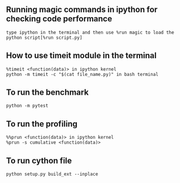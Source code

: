 ## Running magic commands in ipython for checking code performance
```
type ipython in the terminal and then use %run magic to load the python script[%run script.py]
```
## How to use timeit module in the terminal

```
%timeit <function(data)> in ipython kernel
python -m timeit -c "$(cat file_name.py)" in bash terminal
```
## To run the benchmark

```
python -m pytest
```

## To run the profiling

```
%%prun <function(data)> in ipython kernel
%prun -s cumulative <function(data)> 
```

## To run cython file

```
python setup.py build_ext --inplace
```

